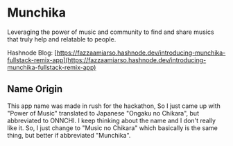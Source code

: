 # Munchika

Leveraging the power of music and community to find and share musics that truly help and relatable to people.

Hashnode Blog: [https://fazzaamiarso.hashnode.dev/introducing-munchika-fullstack-remix-app](https://fazzaamiarso.hashnode.dev/introducing-munchika-fullstack-remix-app)

## Name Origin

This app name was made in rush for the hackathon, So I just came up with "Power of Music" translated to Japanese "Ongaku no Chikara", but abbreviated to ONNCHI.
I keep thinking about the name and I don't really like it. So, I just change to "Music no Chikara" which basically is the same thing, but better if abbreviated "Munchika".
